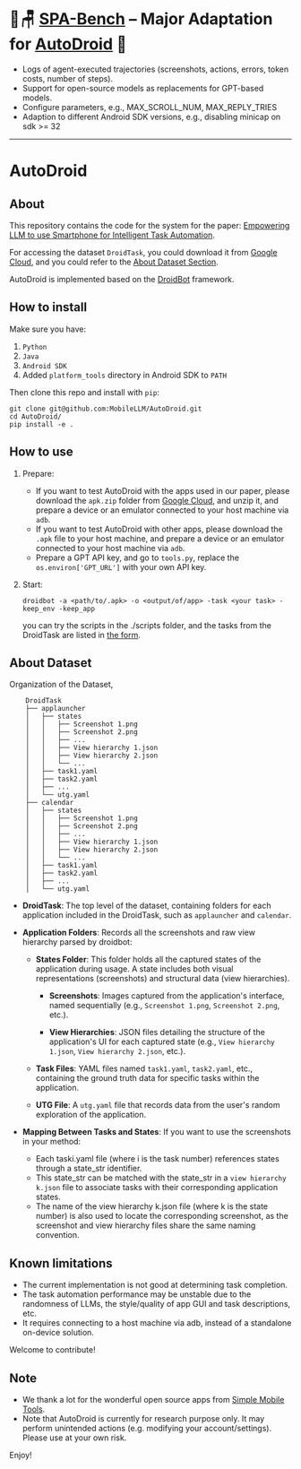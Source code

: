 # 🌿🪑 [SPA-Bench](https://github.com/ai-agents-2030/SPA-Bench) – Major Adaptation for [AutoDroid](https://github.com/MobileLLM/AutoDroid) 🔧

- Logs of agent-executed trajectories (screenshots, actions, errors, token costs, number of steps).
- Support for open-source models as replacements for GPT-based models.
- Configure parameters, e.g., MAX_SCROLL_NUM, MAX_REPLY_TRIES
- Adaption to different Android SDK versions, e.g., disabling minicap on sdk >= 32
  
---
# AutoDroid

## About
This repository contains the code for the system for the paper: [Empowering LLM to use Smartphone for Intelligent Task Automation](https://arxiv.org/abs/2308.15272).

For accessing the dataset `DroidTask`, you could download it from [Google Cloud](https://drive.google.com/file/d/1HcI3m3tLPaVr4aktvajBFur6zfULV0kh/view?usp=sharing), and you could refer to the [About Dataset Section](#About-Dataset). 

AutoDroid is implemented based on the [DroidBot](https://github.com/honeynet/droidbot/) framework.

## How to install
Make sure you have:

1. `Python` 
2. `Java`
3. `Android SDK`
4. Added `platform_tools` directory in Android SDK to `PATH`

Then clone this repo and install with `pip`:

```shell
git clone git@github.com:MobileLLM/AutoDroid.git
cd AutoDroid/
pip install -e .
```

[//]: # (If successfully installed, you should be able to execute `droidbot -h`.)

## How to use
1.  Prepare:
    + If you want to test AutoDroid with the apps used in our paper, please download the `apk.zip` folder from [Google Cloud](https://drive.google.com/file/d/1KfSc78bauVJxMYduNXtyxb31VFGiDYSO/view?usp=share_link), and unzip it, and prepare a device or an emulator connected to your host machine via `adb`. 
    + If you want to test AutoDroid with other apps, please download the `.apk` file to your host machine, and prepare a device or an emulator connected to your host machine via `adb`. 
    + Prepare a GPT API key, and go to `tools.py`, replace the `os.environ['GPT_URL']` with your own API key.

2. Start:
   ```shell
   droidbot -a <path/to/.apk> -o <output/of/app> -task <your task> -keep_env -keep_app
   ```
   you can try the scripts in the ./scripts folder, and the tasks from the DroidTask are listed in [the form](https://docs.google.com/spreadsheets/d/1r2v9BtQ-Xlsc5tUIFZbkBodL07bqKcCnaaaYAJQnUHU/edit?usp=sharing).


## About Dataset

Organization of the Dataset, 
```
    DroidTask
    ├── applauncher
    │   ├── states
    │   │   ├── Screenshot 1.png
    │   │   ├── Screenshot 2.png
    │   │   ├── ...
    │   │   ├── View hierarchy 1.json
    │   │   ├── View hierarchy 2.json
    │   │   └── ...
    │   ├── task1.yaml
    │   ├── task2.yaml
    │   ├── ...
    │   └── utg.yaml
    ├── calendar
    │   ├── states
    │   │   ├── Screenshot 1.png
    │   │   ├── Screenshot 2.png
    │   │   ├── ...
    │   │   ├── View hierarchy 1.json
    │   │   ├── View hierarchy 2.json
    │   │   └── ...
    │   ├── task1.yaml
    │   ├── task2.yaml
    │   ├── ...
    │   └── utg.yaml
```
+ **DroidTask**: The top level of the dataset, containing folders for each application included in the DroidTask, such as `applauncher` and `calendar`.

+ **Application Folders**: Records all the screenshots and raw view hierarchy parsed by droidbot:

    + **States Folder**: This folder holds all the captured states of the application during usage. A state includes both visual representations (screenshots) and structural data (view hierarchies).

        + **Screenshots**: Images captured from the application's interface, named sequentially (e.g., `Screenshot 1.png`, `Screenshot 2.png`, etc.).

        + **View Hierarchies**: JSON files detailing the structure of the application's UI for each captured state (e.g., `View hierarchy 1.json`, `View hierarchy 2.json`, etc.).

    + **Task Files**: YAML files named `task1.yaml`, `task2.yaml`, etc., containing the ground truth data for specific tasks within the application.

    + **UTG File**: A `utg.yaml` file that records data from the user's random exploration of the application.

+ **Mapping Between Tasks and States**: If you want to use the screenshots in your method:

    + Each taski.yaml file (where i is the task number) references states through a state_str identifier.
    + This state_str can be matched with the state_str in a `view hierarchy k.json` file to associate tasks with their corresponding application states.
    + The name of the view hierarchy k.json file (where k is the state number) is also used to locate the corresponding screenshot, as the screenshot and view hierarchy files share the same naming convention.

## Known limitations

- The current implementation is not good at determining task completion.
- The task automation performance may be unstable due to the randomness of LLMs, the style/quality of app GUI and task descriptions, etc.
- It requires connecting to a host machine via adb, instead of a standalone on-device solution.

Welcome to contribute!

## Note

- We thank a lot for the wonderful open source apps from [Simple Mobile Tools](https://github.com/SimpleMobileTools).
- Note that AutoDroid is currently for research purpose only. It may perform unintended actions (e.g. modifying your account/settings). Please use at your own risk.

Enjoy!
